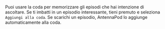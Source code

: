 Puoi usare la coda per memorizzare gli episodi che hai intenzione di ascoltare. Se ti imbatti in un episodio interessante, tieni premuto e seleziona `Aggiungi alla coda`. Se scarichi un episodio, AntennaPod lo aggiunge automaticamente alla coda.

